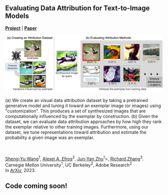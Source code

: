 ## Evaluating Data Attribution for Text-to-Image Models
[**Project**](https://peterwang512.github.io/GenDataAttribution/) | [**Paper**](https://arxiv.org/abs/2306.09345)


<p align="center">
 <img src="images/thumbnail.jpg" width="800px"/>
</p>


(a) We create an visual data attribution dataset by taking a pretrained generative model and tuning it toward an exemplar image (or images) using "customization". This produces a set of synthesized images that are computationally influenced by the exemplar by construction.
(b) Given the dataset, we can evaluate data attribution approaches by how high they rank the exemplar relative to other training images. Furthermore, using our dataset, we tune representations toward attribution and estimate the probability a given image was an exemplar.
<br><br><br>

[Sheng-Yu Wang](https://peterwang512.github.io/)<sup>1</sup>, [Alexei A. Efros](https://people.eecs.berkeley.edu/~efros/)<sup>2</sup>, [Jun-Yan Zhu](https://cs.cmu.edu/~junyanz)<sup>1</sup>>, [Richard Zhang](http://richzhang.github.io/)<sup>3</sup>.
<br> Carnegie Mellon University<sup>1</sup>, UC Berkeley<sup>2</sup>, Adobe Research<sup>2</sup>
<br>In [ArXiv](https://arxiv.org/abs/2306.09345), 2023.


## Code coming soon!
